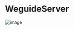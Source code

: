 # WeguideServer

![image](https://github.com/sehoon99/WeguideServer/assets/39685759/4c734c5f-1a2a-40f5-8a94-3db2de876436)
